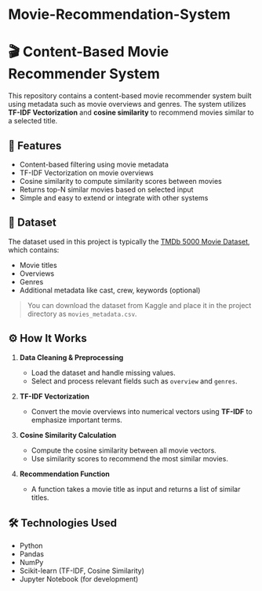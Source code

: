 # Movie-Recommendation-System

# 🎬 Content-Based Movie Recommender System

This repository contains a content-based movie recommender system built using metadata such as movie overviews and genres. The system utilizes **TF-IDF Vectorization** and **cosine similarity** to recommend movies similar to a selected title.

## 📌 Features

- Content-based filtering using movie metadata
- TF-IDF Vectorization on movie overviews
- Cosine similarity to compute similarity scores between movies
- Returns top-N similar movies based on selected input
- Simple and easy to extend or integrate with other systems

## 📁 Dataset

The dataset used in this project is typically the [TMDb 5000 Movie Dataset](https://www.kaggle.com/datasets/tmdb/tmdb-movie-metadata), which contains:
- Movie titles
- Overviews
- Genres
- Additional metadata like cast, crew, keywords (optional)

> You can download the dataset from Kaggle and place it in the project directory as `movies_metadata.csv`.

## ⚙️ How It Works

1. **Data Cleaning & Preprocessing**
   - Load the dataset and handle missing values.
   - Select and process relevant fields such as `overview` and `genres`.

2. **TF-IDF Vectorization**
   - Convert the movie overviews into numerical vectors using **TF-IDF** to emphasize important terms.

3. **Cosine Similarity Calculation**
   - Compute the cosine similarity between all movie vectors.
   - Use similarity scores to recommend the most similar movies.

4. **Recommendation Function**
   - A function takes a movie title as input and returns a list of similar titles.

## 🛠️ Technologies Used

- Python
- Pandas
- NumPy
- Scikit-learn (TF-IDF, Cosine Similarity)
- Jupyter Notebook (for development)


